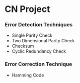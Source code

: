 # CN Project

### Error Detection Techniques 

  - Single Parity Check
  - Two Dimensional Parity Check
  - Checksum
  - Cyclic Redundancy Check

### Error Correction Technique 

  - Hamming Code